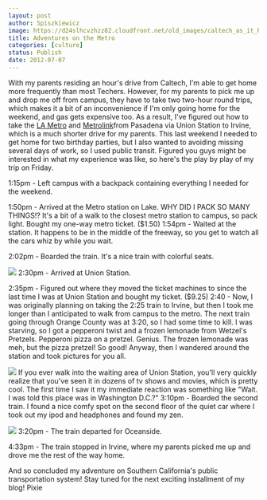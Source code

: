 ```yaml
---
layout: post
author: Spiszkiewicz
image: https://d24slhcvzhzz82.cloudfront.net/old_images/caltech_as_it_happens/6a0105349b8251970b017616123b64970c.jpg
title: Adventures on the Metro 
categories: [culture]
status: Publish
date: 2012-07-07
---
```


  With my parents residing an hour's drive from Caltech, I'm able to get home more frequently than most Techers. However, for my parents to pick me up and drop me off from campus, they have to take two two-hour round trips, which makes it a bit of an inconvenience if I'm only going home for the weekend, and gas gets expensive too. As a result, I've figured out how to take the [LA Metro](https://www.metro.net/) and [Metrolink](https://www.metrolinktrains.com/)from Pasadena via Union Station to Irvine, which is a much shorter drive for my parents. This last weekend I needed to get home for two birthday parties, but I also wanted to avoiding missing several days of work, so I used public transit. Figured you guys might be interested in what my experience was like, so here's the play by play of my trip on Friday.

1:15pm - Left campus with a backpack containing everything I needed for the weekend.

1:50pm - Arrived at the Metro station on Lake. WHY DID I PACK SO MANY THINGS!? It's a bit of a walk to the closest metro station to campus, so pack light. Bought my one-way metro ticket. ($1.50)
1:54pm - Waited at the station. It happens to be in the middle of the freeway, so you get to watch all the cars whiz by while you wait.

2:02pm - Boarded the train. It's a nice train with colorful seats.


![](https://d24slhcvzhzz82.cloudfront.net/old_images/caltech_as_it_happens/6a0105349b8251970b017742f836a8970d.jpg)
2:30pm - Arrived at Union Station.

2:35pm - Figured out where they moved the ticket machines to since the last time I was at Union Station and bought my ticket. ($9.25)
2:40 - Now, I was originally planning on taking the 2:25 train to Irvine, but then I took me longer than I anticipated to walk from campus to the metro. The next train going through Orange County was at 3:20, so I had some time to kill. I was starving, so I got a pepperoni twist and a frozen lemonade from Wetzel's Pretzels. Pepperoni pizza on a pretzel. Genius. The frozen lemonade was meh, but the pizza pretzel! So good! Anyway, then I wandered around the station and took pictures for you all.


![](https://d24slhcvzhzz82.cloudfront.net/old_images/caltech_as_it_happens/6a0105349b8251970b0167681d458e970b.jpg)
If you ever walk into the waiting area of Union Station, you'll very quickly realize that you've seen it in dozens of tv shows and movies, which is pretty cool. The first time I saw it my immediate reaction was something like "Wait. I was told this place was in Washington D.C.?"
3:10pm - Boarded the second train. I found a nice comfy spot on the second floor of the quiet car where I took out my ipod and headphones and found my zen.


![](https://d24slhcvzhzz82.cloudfront.net/old_images/caltech_as_it_happens/6a0105349b8251970b0176161256e3970c.jpg)
3:20pm - The train departed for Oceanside.

4:33pm - The train stopped in Irvine, where my parents picked me up and drove me the rest of the way home.

And so concluded my adventure on Southern California's public transportation system! Stay tuned for the next exciting installment of my blog!
Pixie
